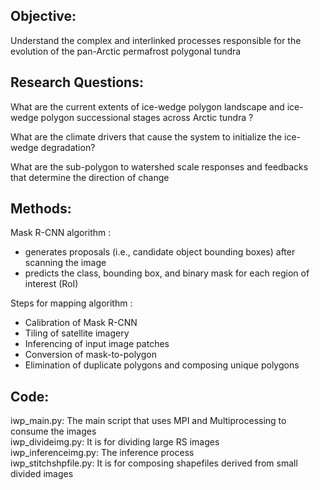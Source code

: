 ## Objective:

Understand the complex and interlinked processes responsible for the evolution of
the pan-Arctic permafrost polygonal tundra

## Research Questions:

What are the current extents of ice-wedge polygon landscape and ice-wedge
polygon successional stages across Arctic tundra ?

What are the climate drivers that cause the system to initialize the ice-wedge
degradation?

What are the sub-polygon to watershed scale responses and feedbacks that
determine the direction of change

## Methods:

Mask R-CNN algorithm :
* generates proposals (i.e., candidate object bounding boxes) after scanning the image
* predicts the class, bounding box, and binary mask for each region of interest (RoI)

Steps for mapping algorithm :

* Calibration of Mask R-CNN
* Tiling of satellite imagery
* Inferencing of input image patches
* Conversion of mask-to-polygon
* Elimination of duplicate polygons and composing unique polygons

## Code:

iwp_main.py: The main script that uses MPI and Multiprocessing to consume the images<br>
iwp_divideimg.py: It is for dividing large RS images <br>
iwp_inferenceimg.py: The inference process <br>
iwp_stitchshpfile.py: It is for composing shapefiles derived from small divided images
